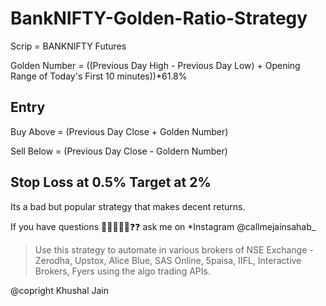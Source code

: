 # BankNIFTY-Golden-Ratio-Strategy


Scrip = BANKNIFTY Futures

Golden Number = ((Previous Day High - Previous Day Low) + Opening Range of Today's First 10 minutes))*61.8%


## Entry

Buy Above = (Previous Day Close + Golden Number)

Sell Below = (Previous Day Close - Goldern Number)

## Stop Loss at 0.5% Target at 2%

Its a bad but popular strategy that makes decent returns.


If you have questions 👨‍💻😉🤷‍♂️❓❓ ask me on *Instagram @callmejainsahab_

> Use this strategy to automate in various brokers of NSE Exchange - Zerodha, Upstox, Alice Blue, SAS Online, 5paisa, IIFL, Interactive Brokers, Fyers using the algo trading APIs.


@copright Khushal Jain
